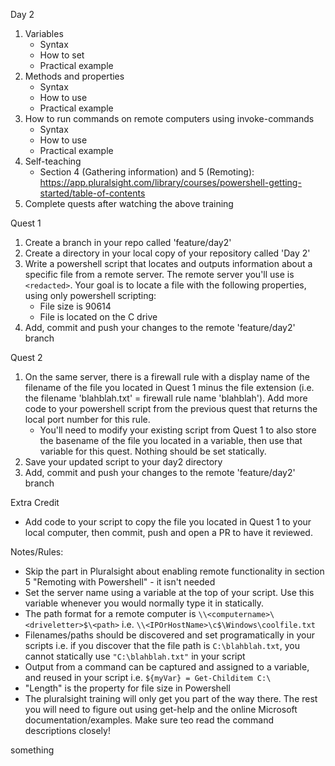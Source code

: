 Day 2

1. Variables
   - Syntax
   - How to set
   - Practical example
2. Methods and properties
    - Syntax
    - How to use
    - Practical example
3. How to run commands on remote computers using invoke-commands
    - Syntax
    - How to use
    - Practical example
4. Self-teaching
    - Section 4 (Gathering information) and 5 (Remoting): https://app.pluralsight.com/library/courses/powershell-getting-started/table-of-contents
5. Complete quests after watching the above training

Quest 1

1. Create a branch in your repo called 'feature/day2'
2. Create a directory in your local copy of your repository called 'Day 2'
3. Write a powershell script that locates and outputs information about a specific file from a remote server. The remote server you'll use is ``<redacted>``. 
    Your goal is to locate a file with the following properties, using only powershell scripting:
    - File size is 90614
    - File is located on the C drive
4. Add, commit and push your changes to the remote 'feature/day2' branch

Quest 2

1. On the same server, there is a firewall rule with a display name of the filename of the file you located in Quest 1 minus the file extension (i.e. the filename 'blahblah.txt' = firewall rule name 'blahblah'). 
    Add more code to your powershell script from the previous quest that returns the local port number for this rule.
    - You'll need to modify your existing script from Quest 1 to also store the basename of the file you located in a variable, then use that variable for this quest. Nothing should be set statically.
2. Save  your updated script to your day2 directory
3. Add, commit and push your changes to the remote 'feature/day2' branch

Extra Credit

- Add code to your script to copy the file you located in Quest 1 to your local computer, then commit, push and open a PR to have it reviewed.

Notes/Rules:

- Skip the part in Pluralsight about enabling remote functionality in section 5 "Remoting with Powershell" - it isn't needed
- Set the server name using a variable at the top of your script. Use this variable whenever you would normally type it in statically.
- The path format for a remote computer is ``\\<computername>\<driveletter>$\<path>`` i.e. ``\\<IPOrHostName>\c$\Windows\coolfile.txt``
- Filenames/paths should be discovered and set programatically in your scripts i.e. if you discover that the file path is ``C:\blahblah.txt``, you cannot statically use ``"C:\blahblah.txt"`` in your script
- Output from a command can be captured and assigned to a variable, and reused in  your script i.e. ``${myVar} = Get-Childitem C:\``
- "Length" is the property for file size in Powershell
- The pluralsight training will only get you part of the way there. The rest you will need to figure out using get-help and the online Microsoft documentation/examples. Make sure teo read the command descriptions closely!

something
